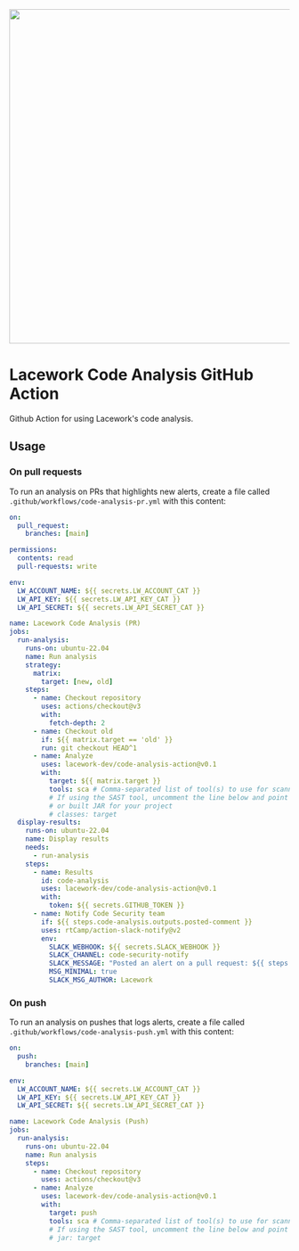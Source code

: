 <img src="https://techally-content.s3-us-west-1.amazonaws.com/public-content/lacework_logo_full.png" width="600">

# Lacework Code Analysis GitHub Action

Github Action for using Lacework's code analysis.

## Usage

### On pull requests

To run an analysis on PRs that highlights new alerts, create a file called `.github/workflows/code-analysis-pr.yml` with this content:

```yaml
on:
  pull_request:
    branches: [main]

permissions:
  contents: read
  pull-requests: write

env:
  LW_ACCOUNT_NAME: ${{ secrets.LW_ACCOUNT_CAT }}
  LW_API_KEY: ${{ secrets.LW_API_KEY_CAT }}
  LW_API_SECRET: ${{ secrets.LW_API_SECRET_CAT }}

name: Lacework Code Analysis (PR)
jobs:
  run-analysis:
    runs-on: ubuntu-22.04
    name: Run analysis
    strategy:
      matrix:
        target: [new, old]
    steps:
      - name: Checkout repository
        uses: actions/checkout@v3
        with:
          fetch-depth: 2
      - name: Checkout old
        if: ${{ matrix.target == 'old' }}
        run: git checkout HEAD^1
      - name: Analyze
        uses: lacework-dev/code-analysis-action@v0.1
        with:
          target: ${{ matrix.target }}
          tools: sca # Comma-separated list of tool(s) to use for scanning. Current options are sca and sast.
          # If using the SAST tool, uncomment the line below and point it to the generated classes directory
          # or built JAR for your project
          # classes: target
  display-results:
    runs-on: ubuntu-22.04
    name: Display results
    needs:
      - run-analysis
    steps:
      - name: Results
        id: code-analysis
        uses: lacework-dev/code-analysis-action@v0.1
        with:
          token: ${{ secrets.GITHUB_TOKEN }}
      - name: Notify Code Security team
        if: ${{ steps.code-analysis.outputs.posted-comment }}
        uses: rtCamp/action-slack-notify@v2
        env:
          SLACK_WEBHOOK: ${{ secrets.SLACK_WEBHOOK }}
          SLACK_CHANNEL: code-security-notify
          SLACK_MESSAGE: "Posted an alert on a pull request: ${{ steps.code-analysis.outputs.posted-comment }}"
          MSG_MINIMAL: true
          SLACK_MSG_AUTHOR: Lacework
```

### On push

To run an analysis on pushes that logs alerts, create a file called `.github/workflows/code-analysis-push.yml` with this content:

```yaml
on:
  push:
    branches: [main]

env:
  LW_ACCOUNT_NAME: ${{ secrets.LW_ACCOUNT_CAT }}
  LW_API_KEY: ${{ secrets.LW_API_KEY_CAT }}
  LW_API_SECRET: ${{ secrets.LW_API_SECRET_CAT }}

name: Lacework Code Analysis (Push)
jobs:
  run-analysis:
    runs-on: ubuntu-22.04
    name: Run analysis
    steps:
      - name: Checkout repository
        uses: actions/checkout@v3
      - name: Analyze
        uses: lacework-dev/code-analysis-action@v0.1
        with:
          target: push
          tools: sca # Comma-separated list of tool(s) to use for scanning. Current options are sca and sast.
          # If using the SAST tool, uncomment the line below and point it to a built JAR for your project
          # jar: target
```
